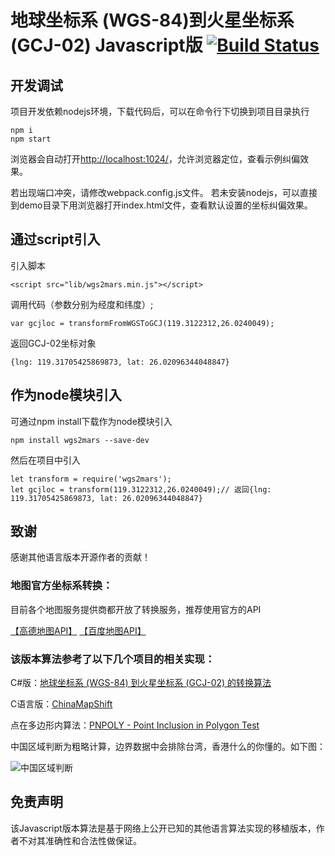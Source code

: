 # 地球坐标系 (WGS-84)到火星坐标系 (GCJ-02) Javascript版 [![Build Status](https://travis-ci.org/hiwanz/wgs2mars.js.svg?branch=master)](https://travis-ci.org/hiwanz/wgs2mars.js)

## 开发调试

项目开发依赖nodejs环境，下载代码后，可以在命令行下切换到项目目录执行

    npm i
    npm start

浏览器会自动打开[http://localhost:1024/](http://localhost:1024/)，允许浏览器定位，查看示例纠偏效果。

若出现端口冲突，请修改webpack.config.js文件。
若未安装nodejs，可以直接到demo目录下用浏览器打开index.html文件，查看默认设置的坐标纠偏效果。

## 通过script引入

引入脚本

    <script src="lib/wgs2mars.min.js"></script>

调用代码（参数分别为经度和纬度）;

    var gcjloc = transformFromWGSToGCJ(119.3122312,26.0240049);

返回GCJ-02坐标对象

    {lng: 119.31705425869873, lat: 26.02096344048847}

## 作为node模块引入

可通过npm install下载作为node模块引入

    npm install wgs2mars --save-dev

然后在项目中引入
    
    let transform = require('wgs2mars');
    let gcjloc = transform(119.3122312,26.0240049);// 返回{lng: 119.31705425869873, lat: 26.02096344048847}

## 致谢

感谢其他语言版本开源作者的贡献！

### 地图官方坐标系转换：

目前各个地图服务提供商都开放了转换服务，推荐使用官方的API

[【高德地图API】](http://lbs.amap.com/api/javascript-api/reference/lnglat-to-address/#t2 "【高德地图API】")
[【百度地图API】](http://lbsyun.baidu.com/index.php?title=webapi/guide/changeposition "【百度地图API】")

### 该版本算法参考了以下几个项目的相关实现：

C#版：[地球坐标系 (WGS-84) 到火星坐标系 (GCJ-02) 的转换算法](http://blog.csdn.net/coolypf/article/details/8686588 "地球坐标系 (WGS-84) 到火星坐标系 (GCJ-02) 的转换算法")

C语言版：[ChinaMapShift](https://github.com/Dronaldo17/ChinaMapShift/blob/master/algorithm/china_shift.c "ChinaMapShift")

点在多边形内算法：[PNPOLY - Point Inclusion in Polygon Test](https://wrf.ecse.rpi.edu//Research/Short_Notes/pnpoly.html "PNPOLY - Point Inclusion in Polygon Test")

中国区域判断为粗略计算，边界数据中会排除台湾，香港什么的你懂的。如下图：

![中国区域判断](in-china-region.png)

## 免责声明

该Javascript版本算法是基于网络上公开已知的其他语言算法实现的移植版本，作者不对其准确性和合法性做保证。